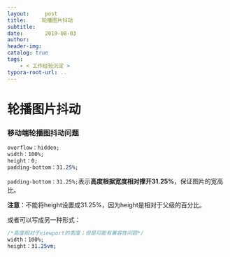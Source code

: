 ```yaml
---
layout:     post
title:     轮播图片抖动
subtitle:  
date:       2019-08-03
author:     
header-img: 
catalog: true
tags:
    - < 工作经验沉淀 >
typora-root-url: ..
---
```



# 轮播图片抖动

### 移动端轮播图抖动问题

```css
overflow：hidden;
width：100%;
height：0;
padding-bottom：31.25%;
```

`padding-bottom：31.25%;`表示**高度根据宽度相对撑开31.25%**，保证图片的宽高比。

**注意**：不能将height设置成31.25%，因为height是相对于父级的百分比。

或者可以写成另一种形式：

```css
/*高度相对于viewport的宽度；但是可能有兼容性问题*/
width：100%;
height：31.25vm;
```

